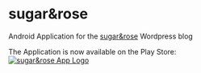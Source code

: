 # sugar&rose

Android Application for the [sugar&rose](https://sugarandrose.org/) Wordpress blog 

The Application is now available on the Play Store:  
[![sugar&rose App Logo](https://lh3.googleusercontent.com/gK_QpAQcZbAwi0zouA_i6R_GTwzhJ6x1spne6LKjKX3bwsI60nh6aPMor2m4c3q513o=s180-rw)](https://play.google.com/store/apps/details?id=org.sugarandrose.app)
